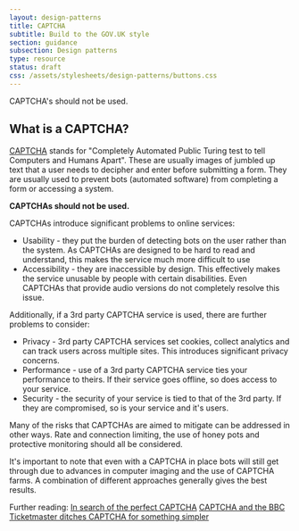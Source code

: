 ```yaml
---
layout: design-patterns
title: CAPTCHA
subtitle: Build to the GOV.UK style 
section: guidance
subsection: Design patterns
type: resource
status: draft
css: /assets/stylesheets/design-patterns/buttons.css
---
```


CAPTCHA's should not be used.

## What is a CAPTCHA?
[CAPTCHA](http://en.wikipedia.org/wiki/CAPTCHA) stands for "Completely Automated Public Turing test to tell Computers and Humans Apart". These are usually images of jumbled up text that a user needs to decipher and enter before submitting a form. They are usually used to prevent bots (automated software) from completing a form or accessing a system.

**CAPTCHAs should not be used.**

CAPTCHAs introduce significant problems to online services:

* Usability - they put the burden of detecting bots on the user rather than the system. As CAPTCHAs are designed to be hard to read and understand, this makes the service much more difficult to use
* Accessibility - they are inaccessible by design. This effectively makes the service unusable by people with certain disabilities. Even CAPTCHAs that provide audio versions do not completely resolve this issue.

Additionally, if a 3rd party CAPTCHA service is used, there are further problems to consider:

* Privacy - 3rd party CAPTCHA services set cookies, collect analytics and can track users across multiple sites. This introduces significant privacy concerns.
* Performance - use of a 3rd party CAPTCHA service ties your performance to theirs. If their service goes offline, so does access to your service.
* Security - the security of your service is tied to that of the 3rd party. If they are compromised, so is your service and it's users.

Many of the risks that CAPTCHAs are aimed to mitigate can be addressed in other ways. Rate and connection limiting, the use of honey pots and protective monitoring should all be considered.

It's important to note that even with a CAPTCHA in place bots will still get through due to advances in computer imaging and the use of CAPTCHA farms. A combination of different approaches generally gives the best results.

Further reading:
[In search of the perfect CAPTCHA](http://coding.smashingmagazine.com/2011/03/04/in-search-of-the-perfect-captcha/)
[CAPTCHA and the BBC](http://www.bbc.co.uk/blogs/bbcinternet/2010/10/captcha_and_bbc_id.html)
[Ticketmaster ditches CAPTCHA for something simpler](http://thenextweb.com/insider/2013/01/30/good-news-music-fans-ticketmaster-is-ditching-its-captcha-conundrums-for-something-simpler/)